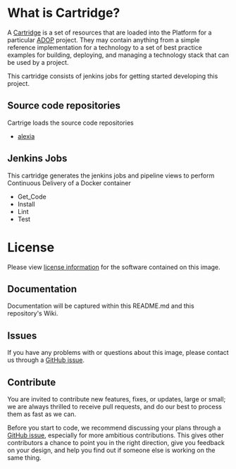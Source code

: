 # What is Cartridge?

A [Cartridge](http://accenture.github.io/adop-docker-compose/docs/operating/cartridges/) is a set of resources that are loaded into the Platform for a particular [ADOP](http://accenture.github.io/adop-docker-compose/) 	 project. They may contain anything from a simple reference implementation for a technology to a set of best practice examples for building, deploying, and managing a technology stack that can be used by a project.

This cartridge consists of jenkins jobs for getting started developing this project.


## Source code repositories

Cartrige loads the source code repositories

* [alexia](https://github.com/Accenture/alexia)

## Jenkins Jobs

This cartridge generates the jenkins jobs and pipeline views to perform Continuous Delivery of a Docker container

* Get_Code
* Install
* Lint
* Test 

# License
Please view [license information](LICENSE.md) for the software contained on this image.

## Documentation
Documentation will be captured within this README.md and this repository's Wiki.

## Issues
If you have any problems with or questions about this image, please contact us through a [GitHub issue](https://github.com/Accenture/adop-platform-management/issues).

## Contribute
You are invited to contribute new features, fixes, or updates, large or small; we are always thrilled to receive pull requests, and do our best to process them as fast as we can.

Before you start to code, we recommend discussing your plans through a [GitHub issue](https://github.com/Accenture/adop-platform-management/issues), especially for more ambitious contributions. This gives other contributors a chance to point you in the right direction, give you feedback on your design, and help you find out if someone else is working on the same thing.


